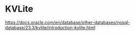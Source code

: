 # KVLite

<https://docs.oracle.com/en/database/other-databases/nosql-database/23.3/kvlite/introduction-kvlite.html>
